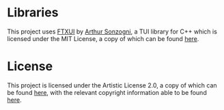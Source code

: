 # Libraries

This project uses [FTXUI](https://github.com/ArthurSonzogni/FTXUI)
by [Arthur Sonzogni](https://github.com/ArthurSonzogni), a TUI library for C++ which is licensed under the MIT License,
a copy of which can be found [here](doc/lib_licenses/FTXUI.txt).

# License

This project is licensed under the Artistic License 2.0, a copy of which can be found [here](LICENSE), with the relevant
copyright information able to be found [here](doc/NOTICE).